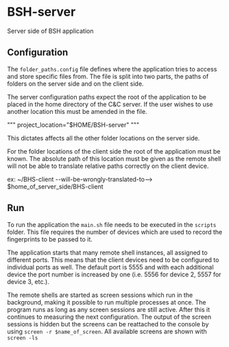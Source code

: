 # BSH-server
Server side of BSH application

## Configuration 

The `folder_paths.config` file defines where the application tries to access and store specific files from. The file is split into two parts, the paths of folders on the server side and on the client side. 

The server configuration paths expect the root of the application to be placed in the home directory of the C&C server. If the user wishes to use another location this must be amended in the file.

"""
project_location="$HOME/BSH-server"
"""

This dictates affects all the other folder locations on the server side.

For the folder locations of the client side the root of the application must be known. The absolute path of this location must be given as the remote shell will not be able to translate relative paths correctly on the client device.

ex: ~/BHS-client --will-be-wrongly-translated-to--> $home_of_server_side/BHS-client

## Run

To run the application the `main.sh` file needs to be executed in the `scripts` folder. This file requires the number of devices which are used to record the fingerprints to be passed to it. 

The application starts that many remote shell instances, all assigned to different ports. This means that the client devices need to be configured to individual ports as well. The default port is 5555 and with each additional device the port number is increased by one (i.e. 5556 for device 2, 5557 for device 3, etc.). 

The remote shells are started as screen sessions which run in the background, making it possible to run multiple processes at once. The program runs as long as any screen sessions are still active. After this it continues to measuring the next configuration. The output of the screen sessions is hidden but the screens can be reattached to the console by using `screen -r $name_of_screen`. All available screens are shown with `screen -ls`


